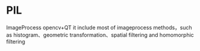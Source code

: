 # PIL
ImageProcess opencv+QT
it include most of imageprocess methods，such as histogram、geometric transformation、spatial filtering and homomorphic filtering
